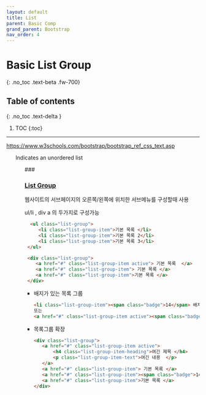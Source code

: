 ```yaml
---
layout: default
title: List
parent: Basic Comp
grand_parent: Bootstrap
nav_order: 4
---
```


# Basic List Group
{: .no_toc .text-beta .fw-700}

## Table of contents
{: .no_toc .text-delta }

1. TOC
{:toc}

---

https://www.w3schools.com/bootstrap/bootstrap_ref_css_text.asp

<ul>	Indicates an unordered list	
<ol>
### <dl>


### [List Group](https://gekdev.github.io/docs/css/bootstrap/list-group.html)

웹사이트의 서브페이지의 오른쪽/왼쪽에 위치한 서브메뉴를 구성할때 사용

ul/li , div a  의 두가지로 구성가능

```html
  <ul class="list-group">
     <li class="list-group-item">기본 목록 </li>
     <li class="list-group-item">기본 목록 2</li>
     <li class="list-group-item">기본 목록 3</li>
 </ul>

 <div class="list-group">
    <a href="#" class="list-group-item active"> 기본 목록  </a>
    <a href="#" class="list-group-item"> 기본 목록 </a>
    <a href="#" class="list-group-item">기본 목록 </a>
 </div>
 ```

* 배지가 있는  목록 그룹

    ```html
   <li class="list-group-item"><span class="badge">14</span> 배지가 있는 목록 그룹 </li>  
   또는
   <a href="#" class="list-group-item active"><span class="badge">14</span>  기본 목록  </a>
    ```

* 목록그룹 확장
 
    ```html
   <div class="list-group">
       <a href="#" class="list-group-item active">
           <h4 class="list-group-item-heading">여긴 제목 </h4>
           <p class="list-group-item-text">여긴 내용  </p>
       </a>
       <a href="#" class="list-group-item"> 기본 목록 </a>
       <a href="#" class="list-group-item"><span class="badge">14</span>기본 목록 </a>
       <a href="#" class="list-group-item">기본 목록 </a>
    </div>
    ```